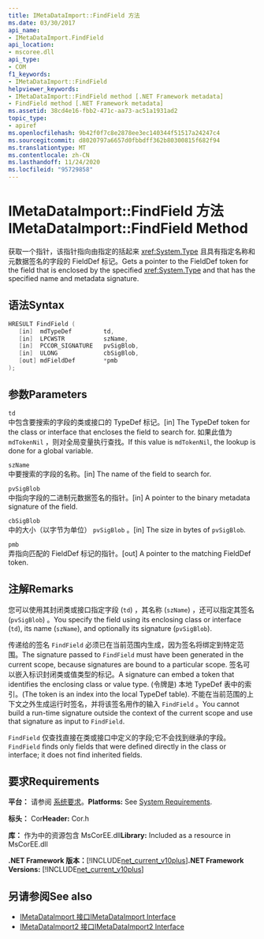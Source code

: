```yaml
---
title: IMetaDataImport::FindField 方法
ms.date: 03/30/2017
api_name:
- IMetaDataImport.FindField
api_location:
- mscoree.dll
api_type:
- COM
f1_keywords:
- IMetaDataImport::FindField
helpviewer_keywords:
- IMetaDataImport::FindField method [.NET Framework metadata]
- FindField method [.NET Framework metadata]
ms.assetid: 38cd4e16-fbb2-471c-aa73-ac51a1931ad2
topic_type:
- apiref
ms.openlocfilehash: 9b42f0f7c8e2878ee3ec140344f51517a24247c4
ms.sourcegitcommit: d8020797a6657d0fbbdff362b80300815f682f94
ms.translationtype: MT
ms.contentlocale: zh-CN
ms.lasthandoff: 11/24/2020
ms.locfileid: "95729858"
---
```

# <a name="imetadataimportfindfield-method"></a><span data-ttu-id="b86fd-102">IMetaDataImport::FindField 方法</span><span class="sxs-lookup"><span data-stu-id="b86fd-102">IMetaDataImport::FindField Method</span></span>

<span data-ttu-id="b86fd-103">获取一个指针，该指针指向由指定的括起来 <xref:System.Type> 且具有指定名称和元数据签名的字段的 FieldDef 标记。</span><span class="sxs-lookup"><span data-stu-id="b86fd-103">Gets a pointer to the FieldDef token for the field that is enclosed by the specified <xref:System.Type> and that has the specified name and metadata signature.</span></span>  
  
## <a name="syntax"></a><span data-ttu-id="b86fd-104">语法</span><span class="sxs-lookup"><span data-stu-id="b86fd-104">Syntax</span></span>  
  
```cpp  
HRESULT FindField (  
   [in]  mdTypeDef         td,  
   [in]  LPCWSTR           szName,  
   [in]  PCCOR_SIGNATURE   pvSigBlob,  
   [in]  ULONG             cbSigBlob,  
   [out] mdFieldDef        *pmb  
);  
```  
  
## <a name="parameters"></a><span data-ttu-id="b86fd-105">参数</span><span class="sxs-lookup"><span data-stu-id="b86fd-105">Parameters</span></span>  

 `td`  
 <span data-ttu-id="b86fd-106">中包含要搜索的字段的类或接口的 TypeDef 标记。</span><span class="sxs-lookup"><span data-stu-id="b86fd-106">[in] The TypeDef token for the class or interface that encloses the field to search for.</span></span> <span data-ttu-id="b86fd-107">如果此值为 `mdTokenNil` ，则对全局变量执行查找。</span><span class="sxs-lookup"><span data-stu-id="b86fd-107">If this value is `mdTokenNil`, the lookup is done for a global variable.</span></span>  
  
 `szName`  
 <span data-ttu-id="b86fd-108">中要搜索的字段的名称。</span><span class="sxs-lookup"><span data-stu-id="b86fd-108">[in] The name of the field to search for.</span></span>  
  
 `pvSigBlob`  
 <span data-ttu-id="b86fd-109">中指向字段的二进制元数据签名的指针。</span><span class="sxs-lookup"><span data-stu-id="b86fd-109">[in] A pointer to the binary metadata signature of the field.</span></span>  
  
 `cbSigBlob`  
 <span data-ttu-id="b86fd-110">中的大小（以字节为单位） `pvSigBlob` 。</span><span class="sxs-lookup"><span data-stu-id="b86fd-110">[in] The size in bytes of `pvSigBlob`.</span></span>  
  
 `pmb`  
 <span data-ttu-id="b86fd-111">弄指向匹配的 FieldDef 标记的指针。</span><span class="sxs-lookup"><span data-stu-id="b86fd-111">[out] A pointer to the matching FieldDef token.</span></span>  
  
## <a name="remarks"></a><span data-ttu-id="b86fd-112">注解</span><span class="sxs-lookup"><span data-stu-id="b86fd-112">Remarks</span></span>  

 <span data-ttu-id="b86fd-113">您可以使用其封闭类或接口指定字段 (`td`) ，其名称 (`szName`) ，还可以指定其签名 (`pvSigBlob`) 。</span><span class="sxs-lookup"><span data-stu-id="b86fd-113">You specify the field using its enclosing class or interface (`td`), its name (`szName`), and optionally its signature (`pvSigBlob`).</span></span>  
  
 <span data-ttu-id="b86fd-114">传递给的签名 `FindField` 必须已在当前范围内生成，因为签名将绑定到特定范围。</span><span class="sxs-lookup"><span data-stu-id="b86fd-114">The signature passed to `FindField` must have been generated in the current scope, because signatures are bound to a particular scope.</span></span> <span data-ttu-id="b86fd-115">签名可以嵌入标识封闭类或值类型的标记。</span><span class="sxs-lookup"><span data-stu-id="b86fd-115">A signature can embed a token that identifies the enclosing class or value type.</span></span> <span data-ttu-id="b86fd-116"> (令牌是) 本地 TypeDef 表中的索引。</span><span class="sxs-lookup"><span data-stu-id="b86fd-116">(The token is an index into the local TypeDef table).</span></span> <span data-ttu-id="b86fd-117">不能在当前范围的上下文之外生成运行时签名，并将该签名用作的输入 `FindField` 。</span><span class="sxs-lookup"><span data-stu-id="b86fd-117">You cannot build a run-time signature outside the context of the current scope and use that signature as input to `FindField`.</span></span>  
  
 <span data-ttu-id="b86fd-118">`FindField` 仅查找直接在类或接口中定义的字段;它不会找到继承的字段。</span><span class="sxs-lookup"><span data-stu-id="b86fd-118">`FindField` finds only fields that were defined directly in the class or interface; it does not find inherited fields.</span></span>  
  
## <a name="requirements"></a><span data-ttu-id="b86fd-119">要求</span><span class="sxs-lookup"><span data-stu-id="b86fd-119">Requirements</span></span>  

 <span data-ttu-id="b86fd-120">**平台：** 请参阅 [系统要求](../../get-started/system-requirements.md)。</span><span class="sxs-lookup"><span data-stu-id="b86fd-120">**Platforms:** See [System Requirements](../../get-started/system-requirements.md).</span></span>  
  
 <span data-ttu-id="b86fd-121">**标头：** Cor</span><span class="sxs-lookup"><span data-stu-id="b86fd-121">**Header:** Cor.h</span></span>  
  
 <span data-ttu-id="b86fd-122">**库：** 作为中的资源包含 MsCorEE.dll</span><span class="sxs-lookup"><span data-stu-id="b86fd-122">**Library:** Included as a resource in MsCorEE.dll</span></span>  
  
 <span data-ttu-id="b86fd-123">**.NET Framework 版本：**[!INCLUDE[net_current_v10plus](../../../../includes/net-current-v10plus-md.md)]</span><span class="sxs-lookup"><span data-stu-id="b86fd-123">**.NET Framework Versions:** [!INCLUDE[net_current_v10plus](../../../../includes/net-current-v10plus-md.md)]</span></span>  
  
## <a name="see-also"></a><span data-ttu-id="b86fd-124">另请参阅</span><span class="sxs-lookup"><span data-stu-id="b86fd-124">See also</span></span>

- [<span data-ttu-id="b86fd-125">IMetaDataImport 接口</span><span class="sxs-lookup"><span data-stu-id="b86fd-125">IMetaDataImport Interface</span></span>](imetadataimport-interface.md)
- [<span data-ttu-id="b86fd-126">IMetaDataImport2 接口</span><span class="sxs-lookup"><span data-stu-id="b86fd-126">IMetaDataImport2 Interface</span></span>](imetadataimport2-interface.md)
